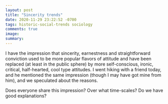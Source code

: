 ```yaml
---
layout: post
title: "Sincerity trends"
date: 2020-11-29 23:22:52 -0700
tags: historic-social-trends sociology
comments: true
image:
summary:
---
```

I have the impression that sincerity, earnestness and straightforward conviction used to be more popular flavors of attitude and have been replaced (at least in the public sphere) by more self-conscious, ironic, critical, half-hearted, cool type attitudes. I went hiking with a friend today, and he mentioned the same impression (though I may have got mine from him), and we speculated about the reasons.

Does everyone share this impression? Over what time-scales? Do we have good explanations?
